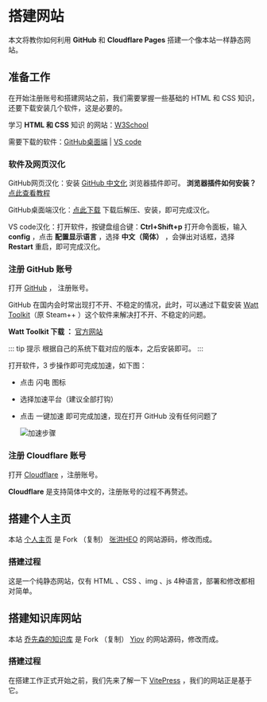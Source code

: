# 搭建网站

本文将教你如何利用 **GitHub** 和 **Cloudflare Pages** 搭建一个像本站一样静态网站。

## 准备工作

在开始注册账号和搭建网站之前，我们需要掌握一些基础的 HTML 和 CSS 知识，还要下载安装几个软件，这是必要的。

学习 **HTML 和 CSS** 知识 的网站：[W3School](https://www.w3school.com.cn/h.asp)

需要下载的软件：[GitHub桌面端](https://github.com/apps/desktop) | [VS code](https://code.visualstudio.com/)

### 软件及网页汉化

GitHub网页汉化：安装 [GitHub 中文化](https://greasyfork.org/zh-CN/scripts/435208-github-%E4%B8%AD%E6%96%87%E5%8C%96%E6%8F%92%E4%BB%B6) 浏览器插件即可。 **浏览器插件如何安装？** [点此查看教程](https://docs.qxiansen.online/%E7%99%BD%E5%AB%96%E6%8C%87%E5%8D%97/%E6%B5%8F%E8%A7%88%E5%99%A8%E6%89%A9%E5%B1%95%E7%A8%8B%E5%BA%8F.html)

GitHub桌面端汉化：[点此下载](https://#) 下载后解压、安装，即可完成汉化。

VS code汉化：打开软件，按键盘组合键：**Ctrl+Shift+p** 打开命令面板，输入 **config**  ，点击 **配置显示语言** ，选择 **中文（简体）** ，会弹出对话框，选择 **Restart** 重启，即可完成汉化。

### 注册 GitHub 账号

打开 [GitHub](https://github.com/) ， 注册账号。

GitHub 在国内会时常出现打不开、不稳定的情况，此时，可以通过下载安装 [Watt Toolkit](https://steampp.net/)（原 Steam++ ）这个软件来解决打不开、不稳定的问题。

**Watt Toolkit 下载 ：**  [官方网站](https://steampp.net/download) 

::: tip 提示
根据自己的系统下载对应的版本，之后安装即可。
:::

打开软件，3 步操作即可完成加速，如下图：

- 点击 闪电 图标
- 选择加速平台（建议全部打钩）
- 点击 一键加速 即可完成加速，现在打开 GitHub 没有任何问题了

   ![加速步骤](https://img.qxiansen.online/file/AgACAgUAAyEGAASG4H8TAAMYZ3_RyF-Gb18OVc2yECBPU_jMrwkAAsTHMRvMgvhXQBp9Xf4FrsQBAAMCAAN5AAM2BA.png)

### 注册 Cloudflare 账号

打开 [Cloudflare](https://www.cloudflare-cn.com/) ，注册账号。

**Cloudflare** 是支持简体中文的，注册账号的过程不再赘述。

## 搭建个人主页

本站 [个人主页](https://www.qxiansen.online/) 是 Fork （复制） [张洪HEO](https://github.com/zhheo/HeoWeb) 的网站源码，修改而成。

### 搭建过程

这是一个纯静态网站，仅有 HTML 、CSS 、img 、js 4种语言，部署和修改都相对简单。

## 搭建知识库网站

本站 [乔先森的知识库](https://docs.qxiansen.online/) 是 Fork （复制） [Yiov](https://github.com/Yiov/vitepress-doc) 的网站源码，修改而成。

### 搭建过程

在搭建工作正式开始之前，我们先来了解一下 [VitePress](https://vitepress.dev/zh/) ，我们的网站正是基于它。